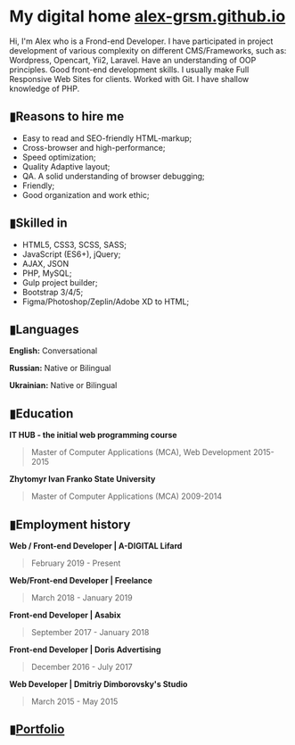 # My digital home [alex-grsm.github.io](https://alex-grsm.github.io/)
Hi, I'm Alex who is a Frond-end Developer. I have participated in project development of various complexity on different CMS/Frameworks, such as: Wordpress, Opencart, Yii2, Laravel.
Have an understanding of OOP principles. Good front-end development skills. I usually make Full Responsive Web Sites for clients. Worked with Git. I have shallow knowledge of PHP.
## ▮Reasons to hire me
- Easy to read and SEO-friendly HTML-markup;
- Cross-browser and high-performance;
- Speed optimization;
- Quality Adaptive layout;
- QA. A solid understanding of browser debugging;
- Friendly;
- Good organization and work ethic;
## ▮Skilled in
- HTML5, CSS3, SCSS, SASS;
- JavaScript (ES6+), jQuery;
- AJAX, JSON
- PHP, MySQL;
- Gulp project builder;
- Bootstrap 3/4/5;
- Figma/Photoshop/Zeplin/Adobe XD to HTML;
## ▮Languages
__English:__ Conversational

__Russian:__ Native or Bilingual

__Ukrainian:__ Native or Bilingual
## ▮Education
__IT HUB - the initial web programming course__
>Master of Computer Applications (MCA), Web Development
2015-2015

__Zhytomyr Ivan Franko State University__
>Master of Computer Applications (MCA)
2009-2014
## ▮Employment history
 __Web / Front-end Developer | A-DIGITAL Lifard__
> February 2019 - Present

 __Web/Front-end Developer | Freelance__
> March 2018 - January 2019

__Front-end Developer | Asabix__
> September 2017 - January 2018

 __Front-end Developer | Doris Advertising__
> December 2016 - July 2017

 __Web Developer | Dmitriy Dimborovsky's Studio__
> March 2015 - May 2015
## ▮[Portfolio](https://alex-grsm.github.io/)
